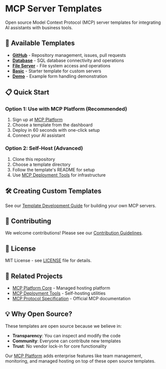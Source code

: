 # MCP Server Templates

Open source Model Context Protocol (MCP) server templates for integrating AI assistants with business tools.

## 🚀 Available Templates

- **[GitHub](./github/)** - Repository management, issues, pull requests
- **[Database](./database/)** - SQL database connectivity and operations  
- **[File Server](./file-server/)** - File system access and operations
- **[Basic](./basic/)** - Starter template for custom servers
- **[Demo](./demo/)** - Example form handling demonstration

## 📋 Quick Start

### Option 1: Use with MCP Platform (Recommended)
1. Sign up at [MCP Platform](https://mcp-platform.dataeverything.ai)
2. Choose a template from the dashboard
3. Deploy in 60 seconds with one-click setup
4. Connect your AI assistant

### Option 2: Self-Host (Advanced)
1. Clone this repository
2. Choose a template directory
3. Follow the template's README for setup
4. Use [MCP Deployment Tools](https://github.com/Data-Everything/mcp-deployment-tools) for infrastructure

## 🛠️ Creating Custom Templates

See our [Template Development Guide](./docs/creating-templates.md) for building your own MCP servers.

## 🤝 Contributing

We welcome contributions! Please see our [Contribution Guidelines](./CONTRIBUTING.md).

## 📄 License

MIT License - see [LICENSE](./LICENSE) file for details.

## 🔗 Related Projects

- [MCP Platform Core](https://github.com/Data-Everything/mcp-platform-core) - Managed hosting platform
- [MCP Deployment Tools](https://github.com/Data-Everything/mcp-deployment-tools) - Self-hosting utilities
- [MCP Protocol Specification](https://spec.modelcontextprotocol.io/) - Official MCP documentation

## 💡 Why Open Source?

These templates are open source because we believe in:
- **Transparency**: You can inspect and modify the code
- **Community**: Everyone can contribute new templates
- **Trust**: No vendor lock-in for core functionality

Our [MCP Platform](https://mcp-platform.dataeverything.ai) adds enterprise features like team management, monitoring, and managed hosting on top of these open source templates.

